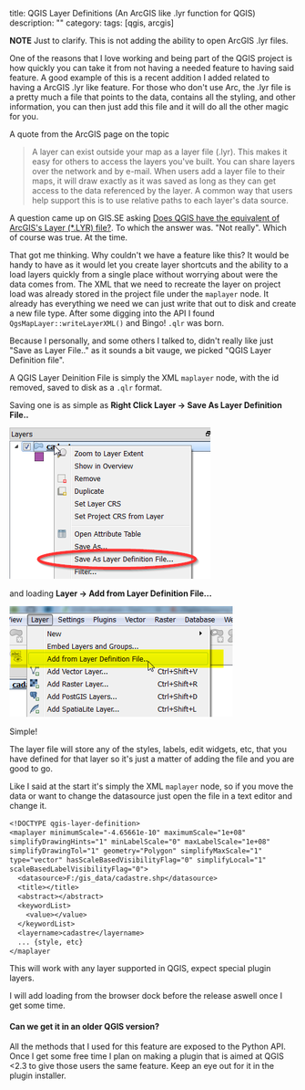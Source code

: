 title: QGIS Layer Definitions (An ArcGIS like .lyr function for QGIS)
description: ""
category: 
tags: [qgis, arcgis]

**NOTE** Just to clarify.  This is not adding the ability to open ArcGIS .lyr files.

One of the reasons that I love working and being part of the QGIS project is how quickly you can take it from not having a needed feature to having said feature.  A good example of this is a recent addition I added related to having a ArcGIS .lyr like feature.   For those who don't use Arc, the .lyr file is a pretty much a file that points to the data, contains all the styling, and other information, you can then just add this file and it will do all the other magic for you. 

A quote from the ArcGIS page on the topic

>A layer can exist outside your map as a layer file (.lyr). This makes it easy for others to access the layers you've built.
You can share layers over the network and by e-mail.
When users add a layer file to their maps, it will draw exactly as it was saved as long as they can get access to the data referenced by the layer. A common way that users help support this is to use relative paths to each layer's data source.

A question came up on GIS.SE asking [Does QGIS have the equivalent of ArcGIS's Layer (*.LYR) file?](http://gis.stackexchange.com/questions/88834/does-qgis-have-the-equivalent-of-arcgiss-layer-lyr-file). To which the answer was. "Not really".  Which of course was true. At the time.  

That got me thinking.  Why couldn't we have a feature like this? It would be handy to have as it would let you create layer shortcuts and the ability to a load layers quickly from a single place without worrying about were the data comes from.  The XML that we need to recreate the layer on project load was already stored in the project file under the ``maplayer`` node. It already has everything we need we can just write that out to disk and create a new file type.   After some digging into the API I found ``QgsMapLayer::writeLayerXML()`` and Bingo! ``.qlr`` was born. 

Because I personally, and some others I talked to, didn't really like just "Save as Layer File.." as it sounds a bit vauge, we picked "QGIS Layer Definition file". 

A QGIS Layer Deinition File is simply the XML ``maplayer`` node, with the id removed, saved to disk as a ``.qlr`` format.  

Saving one is as simple as **Right Click Layer -> Save As Layer Definition File..**

![Alt Text](/images/qlrsave.png)

and loading **Layer -> Add from Layer Definition File...**

![Alt Text](/images/qlrload.png)

Simple!

The layer file will store any of the styles, labels, edit widgets, etc, that you have defined for that layer so it's just a matter of adding the file and you are good to go.

Like I said at the start it's simply the XML ``maplayer`` node, so if you move the data or want to change the datasource just open the file in a text editor and change it.

```
<!DOCTYPE qgis-layer-definition>
<maplayer minimumScale="-4.65661e-10" maximumScale="1e+08" simplifyDrawingHints="1" minLabelScale="0" maxLabelScale="1e+08" simplifyDrawingTol="1" geometry="Polygon" simplifyMaxScale="1" type="vector" hasScaleBasedVisibilityFlag="0" simplifyLocal="1" scaleBasedLabelVisibilityFlag="0">
  <datasource>F:/gis_data/cadastre.shp</datasource>
  <title></title>
  <abstract></abstract>
  <keywordList>
    <value></value>
  </keywordList>
  <layername>cadastre</layername>
  ... {style, etc}
</maplayer
```

This will work with any layer supported in QGIS, expect special plugin layers.

I will add loading from the browser dock before the release aswell once I get some time.

#### Can we get it in an older QGIS version?

All the methods that I used for this feature are exposed to the Python API. Once I get some free time I plan on making a plugin that is aimed at QGIS <2.3 to give those users the same feature.  Keep an eye out for it in the plugin installer.


